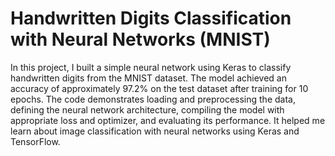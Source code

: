 # Handwritten Digits Classification with Neural Networks (MNIST)
In this project, I built a simple neural network using Keras to classify handwritten digits from the MNIST dataset. The model achieved an accuracy of approximately 97.2% on the test dataset after training for 10 epochs. The code demonstrates loading and preprocessing the data, defining the neural network architecture, compiling the model with appropriate loss and optimizer, and evaluating its performance. It helped me learn about image classification with neural networks using Keras and TensorFlow.
